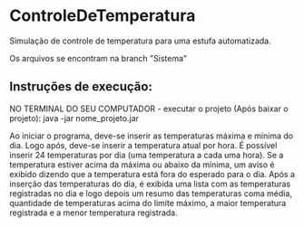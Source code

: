 # ControleDeTemperatura
Simulação de controle de temperatura para uma estufa automatizada.

Os arquivos se encontram na branch "Sistema"

Instruções de execução:
-------
NO TERMINAL DO SEU COMPUTADOR - executar o projeto (Após baixar o projeto):
java -jar nome_projeto.jar

Ao iniciar o programa, deve-se inserir as temperaturas máxima e mínima do dia. Logo após, deve-se inserir a temperatura atual por hora. É possível inserir 24 temperaturas por dia (uma temperatura a cada uma hora). 
Se a temperatura estiver acima da máxima ou abaixo da mínima, um aviso é exibido dizendo que a temperatura está fora do esperado para o dia. 
Após a inserção das temperaturas do dia, é exibida uma lista com as temperaturas registradas no dia e logo depois um resumo das temperaturas coma média, quantidade de temperaturas acima do limite máximo, a maior temperatura registrada e a menor temperatura registrada.
